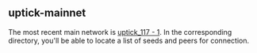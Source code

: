 ## uptick-mainnet

The most recent main network is [uptick_117 - 1](./uptick_117-1). In the corresponding directory, you'll be able to locate a list of seeds and peers for connection. 

